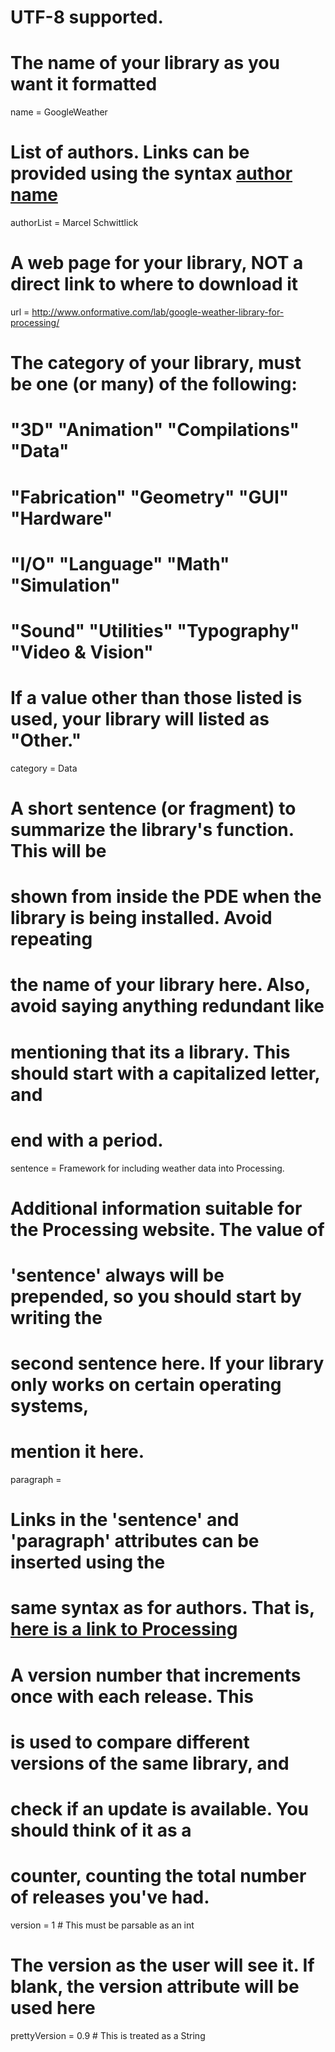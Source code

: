 # UTF-8 supported.

# The name of your library as you want it formatted
name = GoogleWeather

# List of authors. Links can be provided using the syntax [author name](url)
authorList = Marcel Schwittlick

# A web page for your library, NOT a direct link to where to download it
url = http://www.onformative.com/lab/google-weather-library-for-processing/

# The category of your library, must be one (or many) of the following:
#   "3D"            "Animation"     "Compilations"      "Data"          
#   "Fabrication"   "Geometry"      "GUI"               "Hardware"      
#   "I/O"           "Language"      "Math"              "Simulation"    
#   "Sound"         "Utilities"     "Typography"        "Video & Vision"  
# 
# If a value other than those listed is used, your library will listed as "Other."
category = Data

# A short sentence (or fragment) to summarize the library's function. This will be
# shown from inside the PDE when the library is being installed. Avoid repeating
# the name of your library here. Also, avoid saying anything redundant like
# mentioning that its a library. This should start with a capitalized letter, and
# end with a period.
sentence = Framework for including weather data into Processing.

# Additional information suitable for the Processing website. The value of
# 'sentence' always will be prepended, so you should start by writing the
# second sentence here. If your library only works on certain operating systems,
# mention it here.
paragraph =  

# Links in the 'sentence' and 'paragraph' attributes can be inserted using the
# same syntax as for authors. That is, [here is a link to Processing](http://processing.org/)


# A version number that increments once with each release. This
# is used to compare different versions of the same library, and
# check if an update is available. You should think of it as a
# counter, counting the total number of releases you've had.
version = 1  # This must be parsable as an int

# The version as the user will see it. If blank, the version attribute will be used here
prettyVersion = 0.9  # This is treated as a String